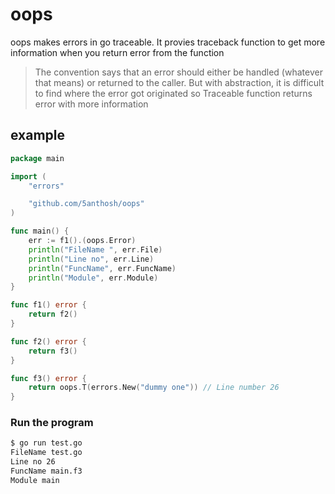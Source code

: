 # oops

oops makes errors in go traceable.
It provies traceback function to get more information when you return error from the function

> The convention says that an error should either be handled (whatever that means) or returned to the caller.
> But with abstraction, it is difficult to find where the error got originated
> so Traceable function returns error with more information

## example

```go
package main

import (
	"errors"

	"github.com/5anthosh/oops"
)

func main() {
	err := f1().(oops.Error)
	println("FileName ", err.File)
	println("Line no", err.Line)
	println("FuncName", err.FuncName)
	println("Module", err.Module)
}

func f1() error {
	return f2()
}

func f2() error {
	return f3()
}

func f3() error {
	return oops.T(errors.New("dummy one")) // Line number 26
}
```

### Run the program

```sh
$ go run test.go
FileName test.go
Line no 26
FuncName main.f3
Module main
```
